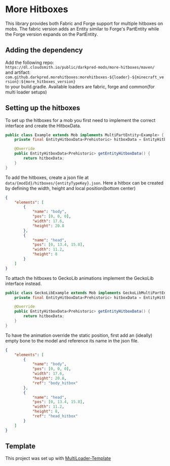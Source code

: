 # More Hitboxes

This library provides both Fabric and Forge support for multiple hitboxes on mobs. The fabric version adds an Entity 
similar to Forge's PartEntity while the Forge version expands on the PartEntity.

## Adding the dependency

Add the following repo:\
`https://dl.cloudsmith.io/public/darkpred-mods/more-hitboxes/maven/` \
and artifact:
`com.github.darkpred.morehitboxes:morehitboxes-${loader}-${minecraft_version}:${more_hitboxes_version}` \
to your build.gradle. Available loaders are fabric, forge and common(for multi loader setups)

## Setting up the hitboxes

To set up the hitboxes for a mob you first need to implement the correct interface and create the HitboxData.

```java
public class Example extends Mob implements MultiPartEntity<Example> {
    private final EntityHitboxData<Prehistoric> hitboxData = EntityHitboxDataFactory.create(this);

    @Override
    public EntityHitboxData<Prehistoric> getEntityHitboxData() {
        return hitboxData;
    }
}
```

To add the hitboxes, create a json file at `data/{modId}/hitboxes/{entityTypeKey}.json`. Here a hitbox can be created by
defining the width, height and local position(bottom center)

```json
{
    "elements": [
        {
            "name": "body",
            "pos": [0, 0, 0],
            "width": 17.6,
            "height": 20.8
        },
        {
            "name": "head",
            "pos": [0, 13.4, 15.8],
            "width": 11.2,
            "height": 8
        }
    ]
}
```

To attach the hitboxes to GeckoLib animations implement the GeckoLib interface instead.
```java
public class GeckoLibExample extends Mob implements GeckoLibMultiPartEntity<Example> {
    private final EntityHitboxData<Prehistoric> hitboxData = EntityHitboxDataFactory.create(this);

    @Override
    public EntityHitboxData<Prehistoric> getEntityHitboxData() {
        return hitboxData;
    }
}
```

To have the animation override the static position, first add an (ideally) empty bone to the model and reference its name 
in the json file.

```json
{
    "elements": [
        {
            "name": "body",
            "pos": [0, 0, 0],
            "width": 17.6,
            "height": 20.8,
            "ref": "body_hitbox"
        },
        {
            "name": "head",
            "pos": [0, 13.4, 15.8],
            "width": 11.2,
            "height": 8,
            "ref": "head_hitbox"
        }
    ]
}
```

## Template
This project was set up with [MultiLoader-Template](https://github.com/jaredlll08/MultiLoader-Template/tree/1.18.2/examples)
